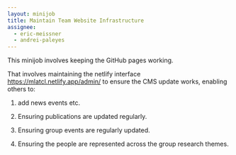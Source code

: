 ```yaml
---
layout: minijob
title: Maintain Team Website Infrastructure
assignee:
  - eric-meissner
  - andrei-paleyes
---
```

This minijob involves keeping the GitHub pages working.

That involves maintaining the netlify interface <https://mlatcl.netlify.app/admin/>
to ensure the CMS update works, enabling others to:

1. add news events etc.

2. Ensuring publications are updated regularly.

3. Ensuring group events are regularly updated.

4. Ensuring the people are represented across the group research themes.